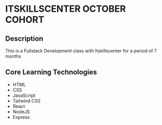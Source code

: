 # ITSKILLSCENTER OCTOBER COHORT

## Description
This is a Fullstack Development class with Itskillscenter for a period of 7 months

## Core Learning Technologies
- HTML
- CSS
- JavaScript
- Tailwind CSS
- React
- NodeJS
- Express